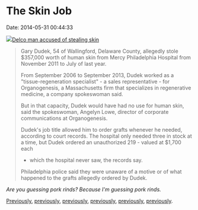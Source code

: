 The Skin Job
============

Date: 2014-05-31 00:44:33

[![](http://www.jwz.org/images/gary-dudek-600.jpg)Delco man accused of
stealing
skin](http://www.philly.com/philly/news/20140530_Delco_man_accused_of_stealing_skin.html)

> Gary Dudek, 54 of Wallingford, Delaware County, allegedly stole
> \$357,000 worth of human skin from Mercy Philadelphia Hospital from
> November 2011 to July of last year.
>
> From September 2006 to September 2013, Dudek worked as a
> \"tissue-regeneration specialist\" - a sales representative - for
> Organogenesis, a Massachusetts firm that specializes in regenerative
> medicine, a company spokeswoman said.
>
> But in that capacity, Dudek would have had no use for human skin, said
> the spokeswoman, Angelyn Lowe, director of corporate communications at
> Organogenesis.
>
> Dudek\'s job title allowed him to order grafts whenever he needed,
> according to court records. The hospital only needed three in stock at
> a time, but Dudek ordered an unauthorized 219 - valued at \$1,700 each
> - which the hospital never saw, the records say.
>
> Philadelphia police said they were unaware of a motive or of what
> happened to the grafts allegedly ordered by Dudek.

*Are you guessing pork rinds? Because I\'m guessing pork rinds.*

[Previously](http://www.jwz.org/blog/2014/02/best-realdoll-ever/),
[previously](http://www.jwz.org/blog/2011/10/skinless-heidi-klum/),
[previously](http://www.jwz.org/blog/2014/04/today-in-six-hundred-series-news/),
[previously](http://www.jwz.org/blog/2014/03/banana-he-comes/),
[previously](http://www.jwz.org/blog/2014/02/face-mask/),
[previously](http://www.jwz.org/blog/2013/09/skin-jobs-of-legend/).
